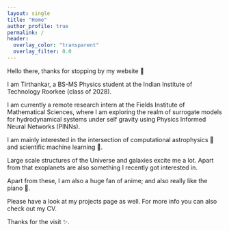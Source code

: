 ```yaml
---
layout: single
title: "Home"
author_profile: true
permalink: /
header:
  overlay_color: "transparent"
  overlay_filter: 0.0
---
```


<style>
body {
  background-image: url('/assets/images/far.jpg');
  background-size: cover;
  background-repeat: no-repeat;
  background-attachment: fixed;
}
</style>

Hello there, thanks for stopping by my website 👋

I am Tirthankar, a BS-MS Physics student at the Indian Institute of Technology Roorkee (class of 2028).

I am currently a remote research intern at the Fields Institute of Mathematical Sciences, where I am exploring the realm of surrogate models for hydrodynamical systems under self gravity using Physics Informed Neural Networks (PINNs).

I am mainly interested in the intersection of computational astrophysics 🌌 and scientific machine learning 🤖.

Large scale structures of the Universe and galaxies excite me a lot. Apart from that exoplanets are also something I recently got interested in.

Apart from these, I am also a huge fan of anime; and also really like the piano 🎹. 

Please have a look at my projects page as well. For more info you can also check out my CV.

Thanks for the visit ✨.